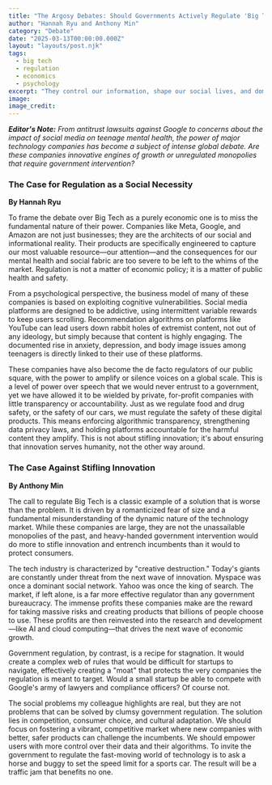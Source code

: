 ```yaml
---
title: "The Argosy Debates: Should Governments Actively Regulate 'Big Tech' Companies?"
author: "Hannah Ryu and Anthony Min"
category: "Debate"
date: "2025-03-13T00:00:00.000Z"
layout: "layouts/post.njk"
tags:
  - big tech
  - regulation
  - economics
  - psychology
excerpt: "They control our information, shape our social lives, and dominate our economy. Is it time for governments to step in and regulate Big Tech? A media writer and a finance editor go head-to-head on the question of tech monopoly."
image: 
image_credit: 
---
```


***Editor's Note:*** *From antitrust lawsuits against Google to concerns about the impact of social media on teenage mental health, the power of major technology companies has become a subject of intense global debate. Are these companies innovative engines of growth or unregulated monopolies that require government intervention?*

### The Case for Regulation as a Social Necessity
**By Hannah Ryu**

To frame the debate over Big Tech as a purely economic one is to miss the fundamental nature of their power. Companies like Meta, Google, and Amazon are not just businesses; they are the architects of our social and informational reality. Their products are specifically engineered to capture our most valuable resource—our attention—and the consequences for our mental health and social fabric are too severe to be left to the whims of the market. Regulation is not a matter of economic policy; it is a matter of public health and safety.

From a psychological perspective, the business model of many of these companies is based on exploiting cognitive vulnerabilities. Social media platforms are designed to be addictive, using intermittent variable rewards to keep users scrolling. Recommendation algorithms on platforms like YouTube can lead users down rabbit holes of extremist content, not out of any ideology, but simply because that content is highly engaging. The documented rise in anxiety, depression, and body image issues among teenagers is directly linked to their use of these platforms.

These companies have also become the de facto regulators of our public square, with the power to amplify or silence voices on a global scale. This is a level of power over speech that we would never entrust to a government, yet we have allowed it to be wielded by private, for-profit companies with little transparency or accountability. Just as we regulate food and drug safety, or the safety of our cars, we must regulate the safety of these digital products. This means enforcing algorithmic transparency, strengthening data privacy laws, and holding platforms accountable for the harmful content they amplify. This is not about stifling innovation; it's about ensuring that innovation serves humanity, not the other way around.

### The Case Against Stifling Innovation
**By Anthony Min**

The call to regulate Big Tech is a classic example of a solution that is worse than the problem. It is driven by a romanticized fear of size and a fundamental misunderstanding of the dynamic nature of the technology market. While these companies are large, they are not the unassailable monopolies of the past, and heavy-handed government intervention would do more to stifle innovation and entrench incumbents than it would to protect consumers.

The tech industry is characterized by "creative destruction." Today's giants are constantly under threat from the next wave of innovation. Myspace was once a dominant social network. Yahoo was once the king of search. The market, if left alone, is a far more effective regulator than any government bureaucracy. The immense profits these companies make are the reward for taking massive risks and creating products that billions of people choose to use. These profits are then reinvested into the research and development—like AI and cloud computing—that drives the next wave of economic growth.

Government regulation, by contrast, is a recipe for stagnation. It would create a complex web of rules that would be difficult for startups to navigate, effectively creating a "moat" that protects the very companies the regulation is meant to target. Would a small startup be able to compete with Google's army of lawyers and compliance officers? Of course not.

The social problems my colleague highlights are real, but they are not problems that can be solved by clumsy government regulation. The solution lies in competition, consumer choice, and cultural adaptation. We should focus on fostering a vibrant, competitive market where new companies with better, safer products can challenge the incumbents. We should empower users with more control over their data and their algorithms. To invite the government to regulate the fast-moving world of technology is to ask a horse and buggy to set the speed limit for a sports car. The result will be a traffic jam that benefits no one.

